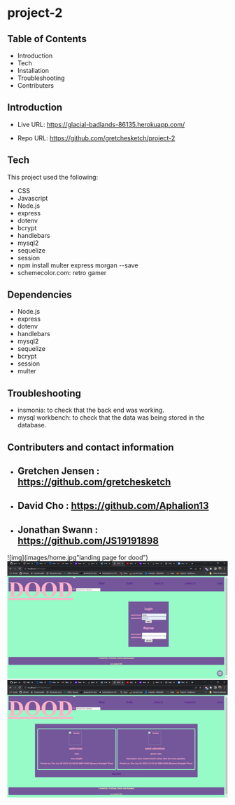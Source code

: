 # project-2
Table of Contents
-------------------------------------------------------------------------------------------------------

 * Introduction
 * Tech
 * Installation
 * Troubleshooting
 * Contributers



 Introduction
----------------------------------------------------------------------------------------------------------



    

 * Live URL: https://glacial-badlands-86135.herokuapp.com/

 * Repo URL: https://github.com/gretchesketch/project-2



Tech
------------------------------------------------------------------------------------------

This project used the following:

 * CSS
 * Javascript
 * Node.js
 * express
 * dotenv
 * bcrypt
 * handlebars
 * mysql2
 * sequelize
 * session
 * npm install multer express morgan --save
 * schemecolor.com: retro gamer


Dependencies
--------------------------------------------------------------------------------------------
 
 * Node.js
 * express
 * dotenv
 * handlebars
 * mysql2
 * sequelize
 * bcrypt
 * session
 * multer


 Troubleshooting
----------------------------------------------------------------------------------------

* insmonia: to check that the back end was working.
* mysql workbench: to check that the data was being stored in the database.




 Contributers and contact information
----------------------------------------------------------------------------------------
 
 * Gretchen Jensen : https://github.com/gretchesketch
    -

 * David Cho : https://github.com/Aphalion13
    -

 * Jonathan Swann : https://github.com/JS19191898
    -








 ![img](images/home.jpg"landing page for dood")
 ![img](images/login.jpg "login and sighn up page")
 ![img](images/profile.jpg "profile page for user with user writen posts")